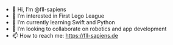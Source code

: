 - 👋 Hi, I’m @fll-sapiens
- 👀 I’m interested in First Lego League
- 🌱 I’m currently learning Swift and Python
- 💞️ I’m looking to collaborate on robotics and app development
- 📫 How to reach me: https://fll-sapiens.de

<!---
fll-sapiens/fll-sapiens is a ✨ special ✨ repository because its `README.md` (this file) appears on your GitHub profile.
You can click the Preview link to take a look at your changes.
--->
